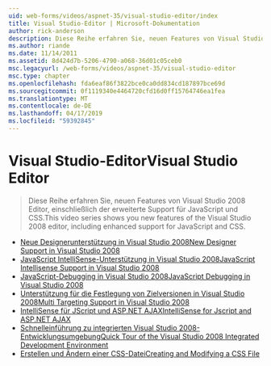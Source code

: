 ```yaml
---
uid: web-forms/videos/aspnet-35/visual-studio-editor/index
title: Visual Studio-Editor | Microsoft-Dokumentation
author: rick-anderson
description: Diese Reihe erfahren Sie, neuen Features von Visual Studio 2008 Editor, einschließlich der erweiterte Support für JavaScript und CSS.
ms.author: riande
ms.date: 11/14/2011
ms.assetid: 8d424d7b-5206-4790-a068-36d01c05ceb0
msc.legacyurl: /web-forms/videos/aspnet-35/visual-studio-editor
msc.type: chapter
ms.openlocfilehash: fda6eaf86f3822bce0ca0dd834cd187897bce69d
ms.sourcegitcommit: 0f1119340e4464720cfd16d0ff15764746ea1fea
ms.translationtype: MT
ms.contentlocale: de-DE
ms.lasthandoff: 04/17/2019
ms.locfileid: "59392845"
---
```

# <a name="visual-studio-editor"></a><span data-ttu-id="93af6-103">Visual Studio-Editor</span><span class="sxs-lookup"><span data-stu-id="93af6-103">Visual Studio Editor</span></span>

> <span data-ttu-id="93af6-104">Diese Reihe erfahren Sie, neuen Features von Visual Studio 2008 Editor, einschließlich der erweiterte Support für JavaScript und CSS.</span><span class="sxs-lookup"><span data-stu-id="93af6-104">This video series shows you new features of the Visual Studio 2008 editor, including enhanced support for JavaScript and CSS.</span></span>


- [<span data-ttu-id="93af6-105">Neue Designerunterstützung in Visual Studio 2008</span><span class="sxs-lookup"><span data-stu-id="93af6-105">New Designer Support in Visual Studio 2008</span></span>](new-designer-support-in-visual-studio-2008.md)
- [<span data-ttu-id="93af6-106">JavaScript IntelliSense-Unterstützung in Visual Studio 2008</span><span class="sxs-lookup"><span data-stu-id="93af6-106">JavaScript Intellisense Support in Visual Studio 2008</span></span>](javascript-intellisense-support-in-visual-studio-2008.md)
- [<span data-ttu-id="93af6-107">JavaScript-Debugging in Visual Studio 2008</span><span class="sxs-lookup"><span data-stu-id="93af6-107">JavaScript Debugging in Visual Studio 2008</span></span>](javascript-debugging-in-visual-studio-2008.md)
- [<span data-ttu-id="93af6-108">Unterstützung für die Festlegung von Zielversionen in Visual Studio 2008</span><span class="sxs-lookup"><span data-stu-id="93af6-108">Multi Targeting Support in Visual Studio 2008</span></span>](multi-targeting-support-in-visual-studio-2008.md)
- [<span data-ttu-id="93af6-109">IntelliSense für JScript und ASP.NET AJAX</span><span class="sxs-lookup"><span data-stu-id="93af6-109">IntelliSense for Jscript and ASP.NET AJAX</span></span>](intellisense-for-jscript-and-aspnet-ajax.md)
- [<span data-ttu-id="93af6-110">Schnelleinführung zu integrierten Visual Studio 2008-Entwicklungsumgebung</span><span class="sxs-lookup"><span data-stu-id="93af6-110">Quick Tour of the Visual Studio 2008 Integrated Development Environment</span></span>](quick-tour-of-the-visual-studio-2008-integrated-development-environment.md)
- [<span data-ttu-id="93af6-111">Erstellen und Ändern einer CSS-Datei</span><span class="sxs-lookup"><span data-stu-id="93af6-111">Creating and Modifying a CSS File</span></span>](creating-and-modifying-a-css-file.md)
